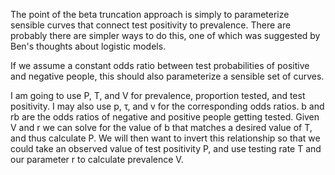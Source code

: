 
The point of the beta truncation approach is simply to parameterize sensible curves that connect test positivity to prevalence. There are probably there are simpler ways to do this, one of which was suggested by Ben's thoughts about logistic models.

If we assume a constant odds ratio between test probabilities of positive and negative people, this should also parameterize a sensible set of curves. 

I am going to use P, T, and V for prevalence, proportion tested, and test positivity. I may also use p, τ, and v for the corresponding odds ratios. b and rb are the odds ratios of negative and positive people getting tested. Given V and r we can solve for the value of b that matches a desired value of T, and thus calculate P. We will then want to invert this relationship so that we could take an observed value of test positivity P, and use testing rate T and our parameter r to calculate prevalence V.

